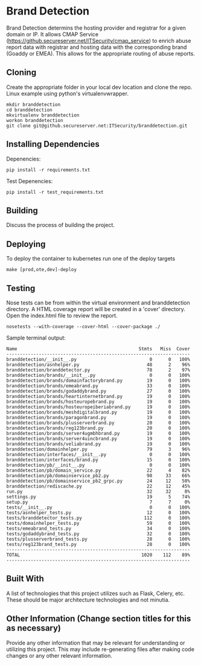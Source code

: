 # Brand Detection
Brand Detection determins the hosting provider and registrar for a given domain or IP. It allows CMAP Service (https://github.secureserver.net/ITSecurity/cmap_service) to enrich abuse report data with registrar and hosting data with the corresponding brand (Goaddy or EMEA). This allows for the appropriate routing of abuse reports.

## Cloning
Create the appropriate folder in your local dev location and clone the repo.
Linux example using python's virtualenvwrapper.
```
mkdir branddetection
cd branddetection
mkvirtualenv branddetection
workon branddetection
git clone git@github.secureserver.net:ITSecurity/branddetection.git
```

## Installing Dependencies
Depenencies:
```
pip install -r requirements.txt
```
Test Depenencies:
```
pip install -r test_requirements.txt
```

## Building
Discuss the process of building the project.

## Deploying
To deploy the container to kubernetes run one of the deploy targets
```
make [prod,ote,dev]-deploy
```

## Testing
Nose tests can be from within the virtual environment and branddetection directory. A HTML coverage report will be created in a 'cover' directory. Open the index.html file to review the report.
```
nosetests --with-coverage --cover-html --cover-package ./
```
Sample terminal output:
```
Name                                             Stmts   Miss  Cover
--------------------------------------------------------------------
branddetection/__init__.py                           0      0   100%
branddetection/asnhelper.py                         48      2    96%
branddetection/branddetector.py                     78      2    97%
branddetection/brands/__init__.py                    0      0   100%
branddetection/brands/domainfactorybrand.py         19      0   100%
branddetection/brands/emeabrand.py                  33      0   100%
branddetection/brands/godaddybrand.py               27      0   100%
branddetection/brands/heartinternetbrand.py         19      0   100%
branddetection/brands/hosteuropebrand.py            19      0   100%
branddetection/brands/hosteuropeiberiabrand.py      19      0   100%
branddetection/brands/meshdigitalbrand.py           19      0   100%
branddetection/brands/paragonbrand.py               19      0   100%
branddetection/brands/plusserverbrand.py            20      0   100%
branddetection/brands/reg123brand.py                20      0   100%
branddetection/brands/server4ugmbhbrand.py          19      0   100%
branddetection/brands/server4uincbrand.py           19      0   100%
branddetection/brands/veliabrand.py                 19      0   100%
branddetection/domainhelper.py                      79      3    96%
branddetection/interfaces/__init__.py                0      0   100%
branddetection/interfaces/brand.py                  15      0   100%
branddetection/pb/__init__.py                        0      0   100%
branddetection/pb/domain_service.py                 22      4    82%
branddetection/pb/domainservice_pb2.py              98     33    66%
branddetection/pb/domainservice_pb2_grpc.py         24     12    50%
branddetection/rediscache.py                        22     12    45%
run.py                                              32     32     0%
settings.py                                         19      5    74%
setup.py                                             7      7     0%
tests/__init__.py                                    0      0   100%
tests/asnhelper_tests.py                            12      0   100%
tests/branddetector_tests.py                       112      0   100%
tests/domainhelper_tests.py                         59      0   100%
tests/emeabrand_tests.py                            34      0   100%
tests/godaddybrand_tests.py                         32      0   100%
tests/plusserverbrand_tests.py                      28      0   100%
tests/reg123brand_tests.py                          28      0   100%
--------------------------------------------------------------------
TOTAL                                             1020    112    89%
--------------------------------------------------------------------
```

## Built With
A list of technologies that this project utilizes such as Flask, Celery, etc. These should be major architecture technologies and not minutia.

## Other Information (Change section titles for this as necessary)
Provide any other information that may be relevant for understanding or utilizing this project. This may include re-generating files after making code changes or any other relevant information.